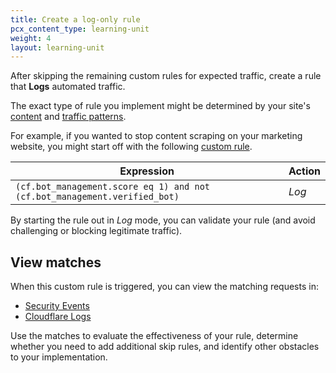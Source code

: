 ```yaml
---
title: Create a log-only rule
pcx_content_type: learning-unit
weight: 4
layout: learning-unit
---
```


After skipping the remaining custom rules for expected traffic, create a rule that **Logs** automated traffic.

The exact type of rule you implement might be determined by your site's [content](/learning-paths/bot-management/planning/site-content/) and [traffic patterns](/learning-paths/bot-management/planning/site-traffic/).

For example, if you wanted to stop content scraping on your marketing website, you might start off with the following [custom rule](/waf/custom-rules/create-dashboard/).

| Expression | Action |
| --- | --- |
| `(cf.bot_management.score eq 1) and not (cf.bot_management.verified_bot)` | *Log* |

By starting the rule out in *Log* mode, you can validate your rule (and avoid challenging or blocking legitimate traffic).

## View matches

When this custom rule is triggered, you can view the matching requests in:

- [Security Events](/waf/security-events/paid-plans/)
- [Cloudflare Logs](/logs/about/)

Use the matches to evaluate the effectiveness of your rule, determine whether you need to add additional skip rules, and identify other obstacles to your implementation.